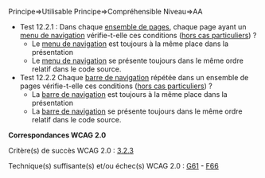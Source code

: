 Principe=>Utilisable
Principe=>Compréhensible
Niveau=>AA

*   Test 12.2.1 : Dans chaque [ensemble de pages](#ensemble-de-pages), chaque page ayant un [menu de navigation](#menu-de-navigation) vérifie-t-elle ces conditions ([hors cas particuliers](#critres-122--123 "Cas particuliers pour le critère 12.2")) ?
    *   Le [menu de navigation](#menu-de-navigation) est toujours à la même place dans la présentation
    *   Le [menu de navigation](#menu-de-navigation) se présente toujours dans le même ordre relatif dans le code source.
*   Test 12.2.2 Chaque [barre de navigation](#barre-de-navigation) répétée dans un ensemble de pages vérifie-t-elle ces conditions ([hors cas particuliers](#critres-122--123 "Cas particuliers pour le critère 12.2")) ?
    *   La [barre de navigation](#barre-de-navigation) est toujours à la même place dans la présentation
    *   La [barre de navigation](#barre-de-navigation) se présente toujours dans le même ordre relatif dans le code source.

**Correspondances WCAG 2.0**

Critère(s) de succès WCAG 2.0 : [3.2.3](http://www.w3.org/Translations/WCAG20-fr/#consistent-behavior-consistent-locations)

Technique(s) suffisante(s) et/ou échec(s) WCAG 2.0 : [G61](http://www.w3.org/TR/WCAG-TECHS/G61.html) - [F66](http://www.w3.org/TR/WCAG-TECHS/F66.html)
